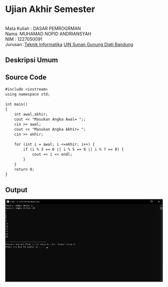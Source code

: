 # Ujian Akhir Semester 
<br>Mata Kuliah 	: DASAR PEMROGRMAN
<br>Nama :MUHAMAD NOPID ANDRIANSYAH
<br>NIM		:	1227050091
<br>Jurusan		:[Teknik Informatika](http://if.uinsgd.ac.id/) [UIN Sunan Gunung Djati Bandung](https://uinsgd.ac.id/) 

## Deskripsi Umum

## Source Code
```
#include <iostream>
using namespace std;

int main()
{
	int awal,akhir;
	cout << "Masukan Angka Awal= ";;
	cin >> awal;
	cout << "Masukan Angka Akhir= ";
	cin >> akhir; 
	
    for (int i = awal; i <=akhir; i++) {
        if (i % 3 == 0 || i % 5 == 0 || i % 7 == 0) {
            cout << i << endl;
        }
    }
    return 0;
}
```
## Output

<img src="output1.2.png">

